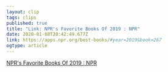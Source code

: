 ```yaml
---
layout: clip 
tags: clips 
published: true 
title: "Link: NPR's Favorite Books Of 2019 : NPR" 
date: 2020-01-08T20:42:49.677Z 
link: https://apps.npr.org/best-books/#year=2019&book=267 
ogtype: article 
---
```

[NPR's Favorite Books Of 2019 : NPR](https://apps.npr.org/best-books/#year=2019&book=267) 
